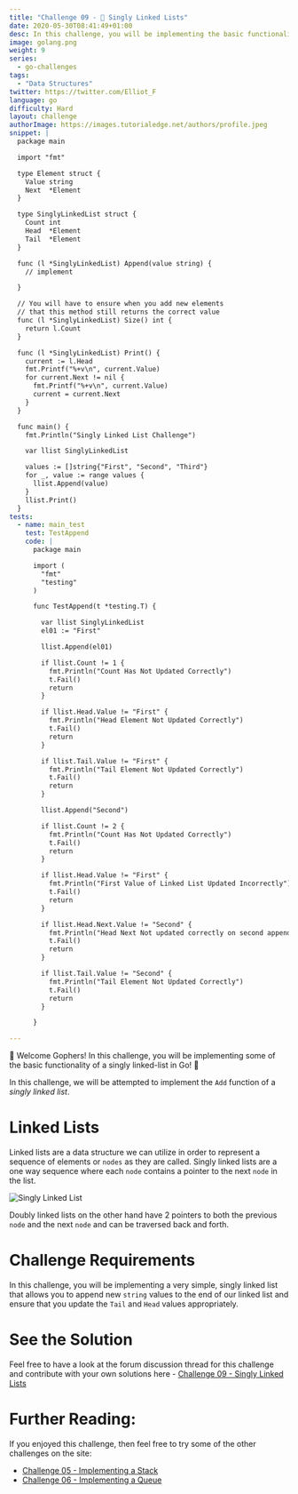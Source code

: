 ```yaml
---
title: "Challenge 09 - 🔗 Singly Linked Lists"
date: 2020-05-30T08:41:49+01:00
desc: In this challenge, you will be implementing the basic functionality of a singly linked list in Go!
image: golang.png
weight: 9
series:
  - go-challenges
tags:
  - "Data Structures"
twitter: https://twitter.com/Elliot_F
language: go
difficulty: Hard
layout: challenge
authorImage: https://images.tutorialedge.net/authors/profile.jpeg
snippet: |
  package main

  import "fmt"

  type Element struct {
    Value string
    Next  *Element
  }

  type SinglyLinkedList struct {
    Count int
    Head  *Element
    Tail  *Element
  }

  func (l *SinglyLinkedList) Append(value string) {
    // implement

  }

  // You will have to ensure when you add new elements
  // that this method still returns the correct value
  func (l *SinglyLinkedList) Size() int {
    return l.Count
  }

  func (l *SinglyLinkedList) Print() {
    current := l.Head
    fmt.Printf("%+v\n", current.Value)
    for current.Next != nil {
      fmt.Printf("%+v\n", current.Value)
      current = current.Next
    }
  }

  func main() {
    fmt.Println("Singly Linked List Challenge")

    var llist SinglyLinkedList

    values := []string{"First", "Second", "Third"}
    for _, value := range values {
      llist.Append(value)
    }
    llist.Print()
  }
tests:
  - name: main_test
    test: TestAppend
    code: |
      package main

      import (
        "fmt"
        "testing"
      )

      func TestAppend(t *testing.T) {

        var llist SinglyLinkedList
        el01 := "First"

        llist.Append(el01)

        if llist.Count != 1 {
          fmt.Println("Count Has Not Updated Correctly")
          t.Fail()
          return
        }

        if llist.Head.Value != "First" {
          fmt.Println("Head Element Not Updated Correctly")
          t.Fail()
          return
        }

        if llist.Tail.Value != "First" {
          fmt.Println("Tail Element Not Updated Correctly")
          t.Fail()
          return
        }

        llist.Append("Second")

        if llist.Count != 2 {
          fmt.Println("Count Has Not Updated Correctly")
          t.Fail()
          return
        }

        if llist.Head.Value != "First" {
          fmt.Println("First Value of Linked List Updated Incorrectly")
          t.Fail()
          return
        }

        if llist.Head.Next.Value != "Second" {
          fmt.Println("Head Next Not updated correctly on second append")
          t.Fail()
          return
        }

        if llist.Tail.Value != "Second" {
          fmt.Println("Tail Element Not Updated Correctly")
          t.Fail()
          return
        }

      }

---
```


👋 Welcome Gophers! In this challenge, you will be implementing some of the basic functionality of a singly linked-list in Go! 💪

In this challenge, we will be attempted to implement the `Add` function of a *singly linked list*.

# Linked Lists

Linked lists are a data structure we can utilize in order to represent a sequence of elements or `nodes` as they are called. Singly linked lists are a one way sequence where each `node` contains a pointer to the next `node` in the list. 

![Singly Linked List](https://images.tutorialedge.net/challenges/singly-linked-list-03.svg)

Doubly linked lists on the other hand have 2 pointers to both the previous `node` and the next `node` and can be traversed back and forth.

# Challenge Requirements

In this challenge, you will be implementing a very simple, singly linked list that allows you to append new `string` values to the end of our linked list and ensure that you update the `Tail` and `Head` values appropriately. 

<Quiz question="What is the time complexity of the most optimal solution for the Append method?" answer="O(k)" correct="B" A="O(k^2)" B="O(k)" C="O(1)" />

# See the Solution

Feel free to have a look at the forum discussion thread for this challenge and contribute with your own solutions here - [Challenge 09 - Singly Linked Lists](https://discuss.tutorialedge.net/t/challenge-09-singly-linked-list/28/2) 

# Further Reading:

If you enjoyed this challenge, then feel free to try some of the other challenges on the site:

* [Challenge 05 - Implementing a Stack](/challenges/go/implementing-a-stack/)
* [Challenge 06 - Implementing a Queue](/challenges/go/implementing-a-queue/)